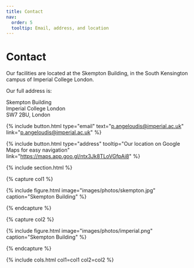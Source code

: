 ```yaml
---
title: Contact
nav:
  order: 5
  tooltip: Email, address, and location
---
```


# Contact

Our facilities are located at the Skempton Building, in the South Kensington campus of Imperial College London. 

Our full address is:

Skempton Building <br>
Imperial College London <br>
SW7 2BU, London 




{%
  include button.html
  type="email"
  text="p.angeloudis@imperial.ac.uk"
  link="p.angeloudis@imperial.ac.uk"
%}

{%
  include button.html
  type="address"
  tooltip="Our location on Google Maps for easy navigation"
  link="https://maps.app.goo.gl/ntx3Jk8TLoVGfpAi8"
%}

{% include section.html %}

{% capture col1 %}

{%
  include figure.html
  image="images/photos/skempton.jpg"
  caption="Skempton Building"
%}

{% endcapture %}

{% capture col2 %}

{%
  include figure.html
  image="images/photos/imperial.png"
  caption="Skempton Building"
%}

{% endcapture %}

{% include cols.html col1=col1 col2=col2 %}

